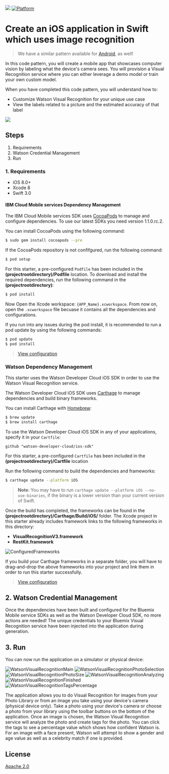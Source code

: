[![](https://img.shields.io/badge/IBM%20Cloud-powered-blue.svg)](https://bluemix.net)
[![Platform](https://img.shields.io/badge/platform-ios_swift-lightgrey.svg?style=flat)](https://developer.apple.com/swift/)

# Create an iOS application in Swift which uses image recognition

> We have a similar pattern available for [Android](https://github.com/IBM/visual-recognition-android), as well!

In this code pattern, you will create a mobile app that showcases computer vision by labeling what the device's camera sees. You will provision a Visual Recognition service where you can either leverage a demo model or train your own custom model.

When you have completed this code pattern, you will understand how to:

* Customize Watson Visual Recognition for your unique use case
* View the labels related to a picture and the estimated accuracy of that label

![](README_Images/architecture.png)

## Steps

1. Requirements
1. Watson Credential Management
1. Run

### 1. Requirements

* iOS 8.0+
* Xcode 8
* Swift 3.0

#### IBM Cloud Mobile services Dependency Management

The IBM Cloud Mobile services SDK uses [CocoaPods](https://cocoapods.org/) to manage and configure dependencies. To use our latest SDKs you need version 1.1.0.rc.2.

You can install CocoaPods using the following command:

```bash
$ sudo gem install cocoapods --pre
```

If the CocoaPods repository is not confifgured, run the following command:

```bash
$ pod setup
```

For this starter, a pre-configured `Podfile` has been included in the **(projectrootdirectory)/Podfile** location. To download and install the required dependencies, run the following command in the **(projectrootdirectory)**:

```bash
$ pod install
```

Now Open the Xcode workspace: `{APP_Name}.xcworkspace`. From now on, open the `.xcworkspace` file becuase it contains all the dependencies and configurations.

If you run into any issues during the pod install, it is recommended to run a pod update by using the following commands:

```bash
$ pod update
$ pod install
```

> [View configuration](#configuration)

### Watson Dependency Management

This starter uses the Watson Developer Cloud iOS SDK in order to use the Watson Visual Recognition service.

The Watson Developer Cloud iOS SDK uses [Carthage](https://github.com/Carthage/Carthage) to manage dependencies and build binary frameworks.

You can install Carthage with [Homebrew](http://brew.sh/):

```bash
$ brew update
$ brew install carthage
```

To use the Watson Developer Cloud iOS SDK in any of your applications, specify it in your `Cartfile`:

```
github "watson-developer-cloud/ios-sdk"
```

For this starter, a pre-configured `Cartfile` has been included in the **(projectrootdirectory)/Cartfile** location

Run the following command to build the dependencies and frameworks:

```bash
$ carthage update --platform iOS
```

> **Note**: You may have to run `carthage update --platform iOS --no-use-binaries`, if the binary is a lower version than your current version of Swift.

Once the build has completed, the frameworks can be found in the **(projectrootdirectory)/Carthage/Build/iOS/** folder. The Xcode project in this starter already includes framework links to the following frameworks in this directory:

* **VisualRecognitionV3.framework**
* **RestKit.framework**

![ConfiguredFrameworks](README_Images/ConfiguredFrameworks.png)

If you build your Carthage frameworks in a separate folder, you will have to drag-and-drop the above frameworks into your project and link them in order to run this starter successfully.

> [View configuration](#configuration)

## 2. Watson Credential Management

Once the dependencies have been built and configured for the Bluemix Mobile service SDKs as well as the Watson Developer Cloud SDK, no more actions are needed! The unique credentials to your Bluemix Visual Recognition service have been injected into the application during generation.

## 3. Run

You can now run the application on a simulator or physical device:

![WatsonVisualRecognitionMain](README_Images/WatsonVisualRecognitionMain.png)
![WatsonVisualRecognitionPhotoSelection](README_Images/WatsonVisualRecognitionPhotoSelection.png)
![WatsonVisualRecognitionPhotoSize](README_Images/WatsonVisualRecognitionPhotoSize.png)
![WatsonVisualRecognitionAnalyzing](README_Images/WatsonVisualRecognitionAnalyzing.png)
![WatsonVisualRecognitionFinished](README_Images/WatsonVisualRecognitionFinished.png)
![WatsonVisualRecognitionTagsPercentage](README_Images/WatsonVisualRecognitionTagsPercentage.png)

The application allows you to do Visual Recognition for images from your Photo Library or from an image you take using your device's camera (physical device only). Take a photo using your device's camera or choose a photo from your library using the toolbar buttons on the bottom of the application. Once an image is chosen, the Watson Visual Recognition service will analyze the photo and create tags for the photo. You can click the tags to see a percentage value which shows how confident Watson is. For an image with a face present, Watson will attempt to show a gender and age value as well as a celebrity match if one is provided.

## License

[Apache 2.0](LICENSE)
